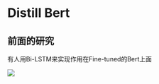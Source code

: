 # Distill Bert

## 前面的研究

有人用Bi-LSTM来实现作用在Fine-tuned的Bert上面

<img src="https://cdn.mathpix.com/snip/images/mi7BxT2oqEgFG21GzX9AMPrMNuUMbjUmCsrb1p9eilo.original.fullsize.png" />